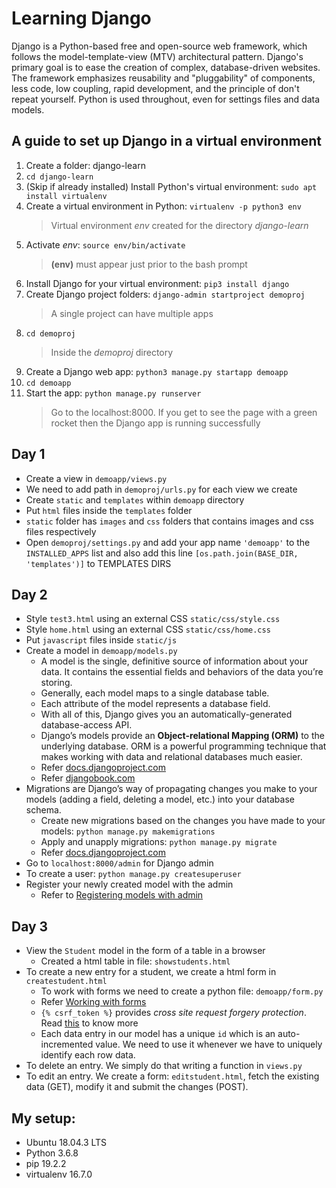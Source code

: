 # Learning Django
Django is a Python-based free and open-source web framework, which follows the model-template-view (MTV) architectural pattern. Django's primary goal is to ease the creation of complex, database-driven websites. The framework emphasizes reusability and "pluggability" of components, less code, low coupling, rapid development, and the principle of don't repeat yourself. Python is used throughout, even for settings files and data models.

## A guide to set up Django in a virtual environment

1. Create a folder: django-learn
2. ```cd django-learn```
3. (Skip if already installed) Install Python's virtual environment: ```sudo apt install virtualenv```
4. Create a virtual environment in Python: ```virtualenv -p python3 env```
    > Virtual environment *env* created for the directory *django-learn*
5. Activate *env*: ```source env/bin/activate```
    > **(env)** must appear just prior to the bash prompt
6. Install Django for your virtual environment: ```pip3 install django```
7. Create Django project folders: ```django-admin startproject demoproj```
    > A single project can have multiple apps
8. ```cd demoproj```
    > Inside the *demoproj* directory
9. Create a Django web app: ```python3 manage.py startapp demoapp```
10. ```cd demoapp```
11. Start the app: ```python manage.py runserver```
    > Go to the localhost:8000. If you get to see the page with a green rocket then the Django app is running successfully

## Day 1
- Create a view in ```demoapp/views.py```
- We need to add path in ```demoproj/urls.py``` for each view we create
- Create ```static``` and ```templates``` within ```demoapp``` directory
- Put ```html``` files inside the ```templates``` folder
- ```static``` folder has ```images``` and ```css``` folders that contains images and css files respectively
- Open ```demoproj/settings.py``` and add your app name ```'demoapp'``` to the ```INSTALLED_APPS``` list and also add this line ```[os.path.join(BASE_DIR, 'templates')]``` to TEMPLATES DIRS

## Day 2
- Style ```test3.html``` using an external CSS ```static/css/style.css```
- Style ```home.html``` using an external CSS ```static/css/home.css```
- Put ```javascript``` files inside ```static/js```
- Create a model in ```demoapp/models.py```
    - A model is the single, definitive source of information about your data. It contains the essential fields and behaviors of the data you’re storing.
    - Generally, each model maps to a single database table.
    - Each attribute of the model represents a database field.
    - With all of this, Django gives you an
    automatically-generated database-access API.
    - Django’s models provide an **Object-relational Mapping (ORM)** to the underlying database. ORM is a powerful programming technique that makes working with data and relational databases much easier.
    - Refer [docs.djangoproject.com](https://docs.djangoproject.com/en/2.2/topics/db/models/)
    - Refer [djangobook.com](https://djangobook.com/mdj2-models/)
- Migrations are Django’s way of propagating changes you make to your models (adding a field, deleting a model, etc.) into your database schema.
    - Create new migrations based on the changes you have made to your models: ```python manage.py makemigrations```
    - Apply and unapply migrations: ```python manage.py migrate```
    - Refer [docs.djangoproject.com](https://docs.djangoproject.com/en/2.2/topics/migrations/)
- Go to ```localhost:8000/admin``` for Django admin
- To create a user: ```python manage.py createsuperuser```
- Register your newly created model with the admin
    - Refer to [Registering models with admin](https://djangobook.com/mdj2-django-admin/)

## Day 3
- View the ```Student``` model in the form of a table in a browser
    - Created a html table in file: ```showstudents.html```
- To create a new entry for a student, we create a html form in ```createstudent.html```
    - To work with forms we need to create a python file: ```demoapp/form.py```
    - Refer [Working with forms](https://docs.djangoproject.com/en/2.2/topics/forms/)
    - ```{% csrf_token %}``` provides *cross site request forgery protection*. Read [this](https://docs.djangoproject.com/en/2.2/ref/csrf/) to know more
    - Each data entry in our model has a unique ```id``` which is an auto-incremented value. We need to use it whenever we have to uniquely identify each row data.
- To delete an entry. We simply do that writing a function in ```views.py```
- To edit an entry. We create a form: ```editstudent.html```, fetch the existing data (GET), modify it and submit the changes (POST).


## My setup:
- Ubuntu 18.04.3 LTS
- Python 3.6.8
- pip 19.2.2
- virtualenv 16.7.0